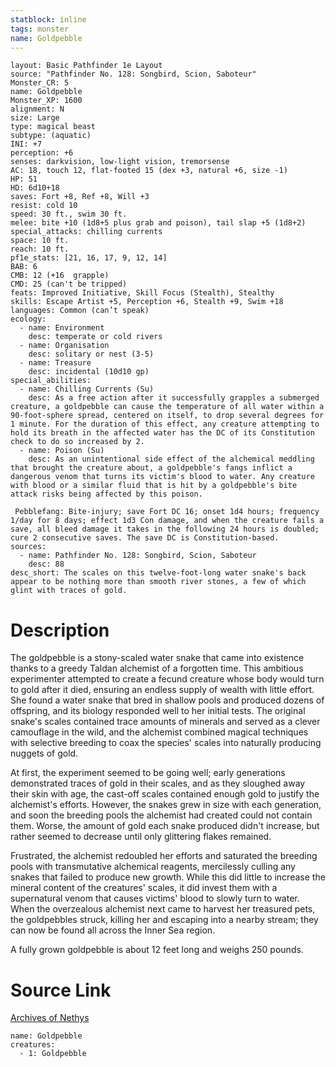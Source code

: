 ```yaml
---
statblock: inline
tags: monster
name: Goldpebble
---
```

```statblock
layout: Basic Pathfinder 1e Layout
source: "Pathfinder No. 128: Songbird, Scion, Saboteur"
Monster_CR: 5
name: Goldpebble
Monster_XP: 1600
alignment: N
size: Large
type: magical beast
subtype: (aquatic)
INI: +7
perception: +6
senses: darkvision, low-light vision, tremorsense
AC: 18, touch 12, flat-footed 15 (dex +3, natural +6, size -1)
HP: 51
HD: 6d10+18
saves: Fort +8, Ref +8, Will +3
resist: cold 10
speed: 30 ft., swim 30 ft.
melee: bite +10 (1d8+5 plus grab and poison), tail slap +5 (1d8+2)
special_attacks: chilling currents
space: 10 ft.
reach: 10 ft.
pf1e_stats: [21, 16, 17, 9, 12, 14]
BAB: 6
CMB: 12 (+16  grapple)
CMD: 25 (can't be tripped)
feats: Improved Initiative, Skill Focus (Stealth), Stealthy
skills: Escape Artist +5, Perception +6, Stealth +9, Swim +18
languages: Common (can’t speak)
ecology:
  - name: Environment
    desc: temperate or cold rivers
  - name: Organisation
    desc: solitary or nest (3-5)
  - name: Treasure
    desc: incidental (10d10 gp)
special_abilities:
  - name: Chilling Currents (Su)
    desc: As a free action after it successfully grapples a submerged creature, a goldpebble can cause the temperature of all water within a 90-foot-sphere spread, centered on itself, to drop several degrees for 1 minute. For the duration of this effect, any creature attempting to hold its breath in the affected water has the DC of its Constitution check to do so increased by 2.
  - name: Poison (Su)
    desc: As an unintentional side effect of the alchemical meddling that brought the creature about, a goldpebble's fangs inflict a dangerous venom that turns its victim's blood to water. Any creature with blood or a similar fluid that is hit by a goldpebble's bite attack risks being affected by this poison.

 Pebblefang: Bite-injury; save Fort DC 16; onset 1d4 hours; frequency 1/day for 8 days; effect 1d3 Con damage, and when the creature fails a save, all bleed damage it takes in the following 24 hours is doubled; cure 2 consecutive saves. The save DC is Constitution-based.
sources:
  - name: Pathfinder No. 128: Songbird, Scion, Saboteur
    desc: 88
desc_short: The scales on this twelve-foot-long water snake's back appear to be nothing more than smooth river stones, a few of which glint with traces of gold.
```
# Description
The goldpebble is a stony-scaled water snake that came into existence thanks to a greedy Taldan alchemist of a forgotten time. This ambitious experimenter attempted to create a fecund creature whose body would turn to gold after it died, ensuring an endless supply of wealth with little effort. She found a water snake that bred in shallow pools and produced dozens of offspring, and its biology responded well to her initial tests. The original snake's scales contained trace amounts of minerals and served as a clever camouflage in the wild, and the alchemist combined magical techniques with selective breeding to coax the species' scales into naturally producing nuggets of gold.

 At first, the experiment seemed to be going well; early generations demonstrated traces of gold in their scales, and as they sloughed away their skin with age, the cast-off scales contained enough gold to justify the alchemist's efforts. However, the snakes grew in size with each generation, and soon the breeding pools the alchemist had created could not contain them. Worse, the amount of gold each snake produced didn't increase, but rather seemed to decrease until only glittering flakes remained.

 Frustrated, the alchemist redoubled her efforts and saturated the breeding pools with transmutative alchemical reagents, mercilessly culling any snakes that failed to produce new growth. While this did little to increase the mineral content of the creatures' scales, it did invest them with a supernatural venom that causes victims' blood to slowly turn to water. When the overzealous alchemist next came to harvest her treasured pets, the goldpebbles struck, killing her and escaping into a nearby stream; they can now be found all across the Inner Sea region.

 A fully grown goldpebble is about 12 feet long and weighs 250 pounds.
# Source Link
[Archives of Nethys](https://aonprd.com/MonsterDisplay.aspx?ItemName=Goldpebble)
```encounter-table
name: Goldpebble
creatures:
  - 1: Goldpebble
```

